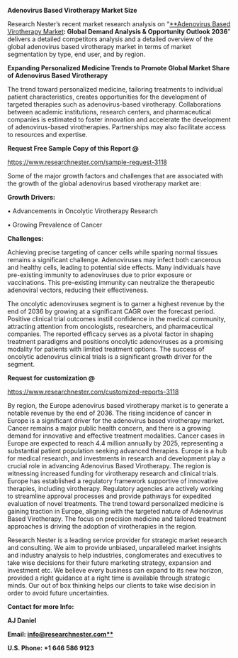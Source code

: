 ﻿**Adenovirus Based Virotherapy Market Size**

Research Nester’s recent market research analysis on “[**Adenovirus Based Virotherapy Market](https://www.researchnester.com/reports/adenovirus-based-virotherapy-market/3118)**: Global Demand Analysis & Opportunity Outlook 2036**” delivers a detailed competitors analysis and a detailed overview of the global adenovirus based virotherapy market in terms of market segmentation by type, end user, and by region. 

**Expanding Personalized Medicine Trends to Promote Global Market Share of Adenovirus Based Virotherapy**

The trend toward personalized medicine, tailoring treatments to individual patient characteristics, creates opportunities for the development of targeted therapies such as adenovirus-based virotherapy. Collaborations between academic institutions, research centers, and pharmaceutical companies is estimated to foster innovation and accelerate the development of adenovirus-based virotherapies. Partnerships may also facilitate access to resources and expertise.

**Request Free Sample Copy of this Report @**

<https://www.researchnester.com/sample-request-3118> 

Some of the major growth factors and challenges that are associated with the growth of the global adenovirus based virotherapy market are:

**Growth Drivers:**

•	Advancements in Oncolytic Virotherapy Research

•	Growing Prevalence of Cancer

**Challenges:**

Achieving precise targeting of cancer cells while sparing normal tissues remains a significant challenge. Adenoviruses may infect both cancerous and healthy cells, leading to potential side effects. Many individuals have pre-existing immunity to adenoviruses due to prior exposure or vaccinations. This pre-existing immunity can neutralize the therapeutic adenoviral vectors, reducing their effectiveness.

<a name="_hlk147244479"></a>The oncolytic adenoviruses segment is to garner a highest revenue by the end of 2036 by growing at a significant CAGR over the forecast period. Positive clinical trial outcomes instill confidence in the medical community, attracting attention from oncologists, researchers, and pharmaceutical companies. The reported efficacy serves as a pivotal factor in shaping treatment paradigms and positions oncolytic adenoviruses as a promising modality for patients with limited treatment options. The success of oncolytic adenovirus clinical trials is a significant growth driver for the segment.

**Request for customization @**

<https://www.researchnester.com/customized-reports-3118> 

<a name="_hlk147244557"></a>By region, the Europe adenovirus based virotherapy market is to generate <a name="_hlk140522455"></a>a notable revenue by the end of 2036. The rising incidence of cancer in Europe is a significant driver for the adenovirus based virotherapy market. Cancer remains a major public health concern, and there is a growing demand for innovative and effective treatment modalities. Cancer cases in Europe are expected to reach 4.4 million annually by 2025, representing a substantial patient population seeking advanced therapies. Europe is a hub for medical research, and investments in research and development play a crucial role in advancing Adenovirus Based Virotherapy. The region is witnessing increased funding for virotherapy research and clinical trials. Europe has established a regulatory framework supportive of innovative therapies, including virotherapy. Regulatory agencies are actively working to streamline approval processes and provide pathways for expedited evaluation of novel treatments. The trend toward personalized medicine is gaining traction in Europe, aligning with the targeted nature of Adenovirus Based Virotherapy. The focus on precision medicine and tailored treatment approaches is driving the adoption of virotherapies in the region.

Research Nester is a leading service provider for strategic market research and consulting. We aim to provide unbiased, unparalleled market insights and industry analysis to help industries, conglomerates and executives to take wise decisions for their future marketing strategy, expansion and investment etc. We believe every business can expand to its new horizon, provided a right guidance at a right time is available through strategic minds. Our out of box thinking helps our clients to take wise decision in order to avoid future uncertainties.

**Contact for more Info:**

**AJ Daniel**

**Email: [info@researchnester.com**](mailto:info@researchnester.com)**

**U.S. Phone: +1 646 586 9123** 

